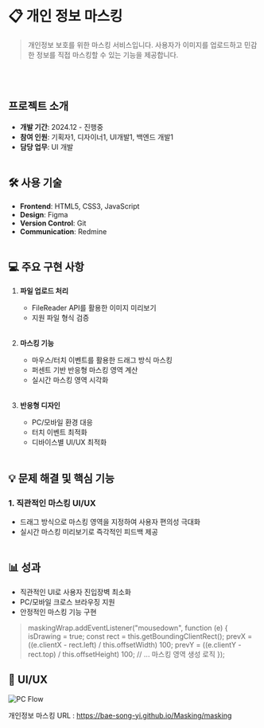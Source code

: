# 📋 개인 정보 마스킹
> 개인정보 보호를 위한 마스킹 서비스입니다. 사용자가 이미지를 업로드하고 민감한 정보를 직접 마스킹할 수 있는 기능을 제공합니다.

<br/><br/>
## 프로젝트 소개
- **개발 기간**: 2024.12 - 진행중
- **참여 인원**: 기획자1, 디자이너1, UI개발1, 백엔드 개발1
- **담당 업무**: UI 개발
<br/><br/>

## 🛠 사용 기술
- **Frontend**: HTML5, CSS3, JavaScript
- **Design**: Figma
- **Version Control**: Git
- **Communication**: Redmine
<br/><br/>

## 💻 주요 구현 사항
1. **파일 업로드 처리**
   - FileReader API를 활용한 이미지 미리보기
   - 지원 파일 형식 검증
<br/><br/>

2. **마스킹 기능**
   - 마우스/터치 이벤트를 활용한 드래그 방식 마스킹
   - 퍼센트 기반 반응형 마스킹 영역 계산
   - 실시간 마스킹 영역 시각화
<br/><br/>

3. **반응형 디자인**
   - PC/모바일 환경 대응
   - 터치 이벤트 최적화
   - 디바이스별 UI/UX 최적화
<br/><br/>

## 💡 문제 해결 및 핵심 기능
### 1. 직관적인 마스킹 UI/UX
- 드래그 방식으로 마스킹 영역을 지정하여 사용자 편의성 극대화
- 실시간 마스킹 미리보기로 즉각적인 피드백 제공
<br/><br/>

## 📊 성과
- 직관적인 UI로 사용자 진입장벽 최소화
- PC/모바일 크로스 브라우징 지원
- 안정적인 마스킹 기능 구현
>maskingWrap.addEventListener("mousedown", function (e) {
   isDrawing = true;
   const rect = this.getBoundingClientRect();
   prevX = ((e.clientX - rect.left) / this.offsetWidth) 100;
   prevY = ((e.clientY - rect.top) / this.offsetHeight) 100;
   // ... 마스킹 영역 생성 로직
   });

## 📱 UI/UX
![PC Flow](https://github.com/user-attachments/assets/5c38124b-dac5-4f19-946c-538847ba13cc)



개인정보 마스킹 URL : https://bae-song-yi.github.io/Masking/masking



